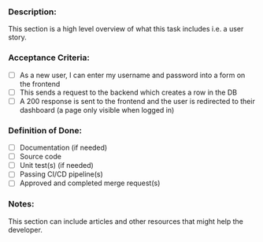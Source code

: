 ### Description:

This section is a high level overview of what this task includes i.e. a user story.

### Acceptance Criteria:

- [ ] As a new user, I can enter my username and password into a form on the frontend
- [ ] This sends a request to the backend which creates a row in the DB
- [ ] A 200 response is sent to the frontend and the user is redirected to their dashboard (a page only visible when logged in)

### Definition of Done:

- [ ] Documentation (if needed)
- [ ] Source code
- [ ] Unit test(s) (if needed)
- [ ] Passing CI/CD pipeline(s)
- [ ] Approved and completed merge request(s)

### Notes:

This section can include articles and other resources that might help the developer.
